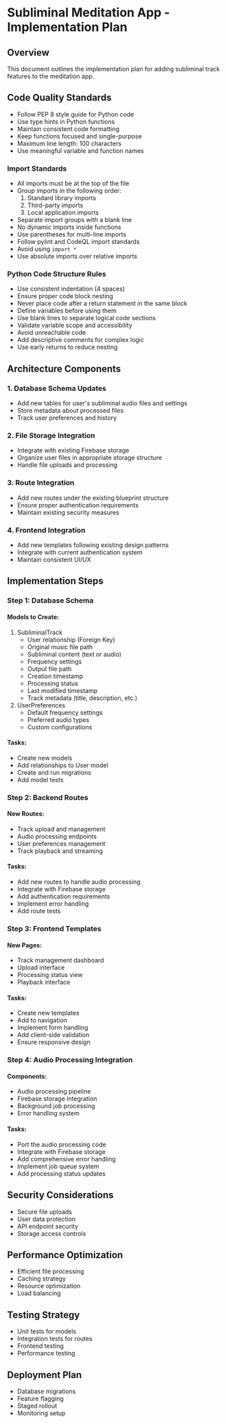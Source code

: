 # Subliminal Meditation App - Implementation Plan

## Overview

This document outlines the implementation plan for adding subliminal track features to the meditation app.

## Code Quality Standards

- Follow PEP 8 style guide for Python code
- Use type hints in Python functions
- Maintain consistent code formatting
- Keep functions focused and single-purpose
- Maximum line length: 100 characters
- Use meaningful variable and function names

### Import Standards

- All imports must be at the top of the file
- Group imports in the following order:
  1. Standard library imports
  2. Third-party imports
  3. Local application imports
- Separate import groups with a blank line
- No dynamic imports inside functions
- Use parentheses for multi-line imports
- Follow pylint and CodeQL import standards
- Avoid using `import *`
- Use absolute imports over relative imports

### Python Code Structure Rules

- Use consistent indentation (4 spaces)
- Ensure proper code block nesting
- Never place code after a return statement in the same block
- Define variables before using them
- Use blank lines to separate logical code sections
- Validate variable scope and accessibility
- Avoid unreachable code
- Add descriptive comments for complex logic
- Use early returns to reduce nesting

## Architecture Components

### 1. Database Schema Updates

* Add new tables for user's subliminal audio files and settings
* Store metadata about processed files
* Track user preferences and history

### 2. File Storage Integration

* Integrate with existing Firebase storage
* Organize user files in appropriate storage structure
* Handle file uploads and processing

### 3. Route Integration

* Add new routes under the existing blueprint structure
* Ensure proper authentication requirements
* Maintain existing security measures

### 4. Frontend Integration

* Add new templates following existing design patterns
* Integrate with current authentication system
* Maintain consistent UI/UX

## Implementation Steps

### Step 1: Database Schema

#### Models to Create:


1. SubliminalTrack
   * User relationship (Foreign Key)
   * Original music file path
   * Subliminal content (text or audio)
   * Frequency settings
   * Output file path
   * Creation timestamp
   * Processing status
   * Last modified timestamp
   * Track metadata (title, description, etc.)
2. UserPreferences
   * Default frequency settings
   * Preferred audio types
   * Custom configurations

#### Tasks:

* Create new models
* Add relationships to User model
* Create and run migrations
* Add model tests

### Step 2: Backend Routes

#### New Routes:

* Track upload and management
* Audio processing endpoints
* User preferences management
* Track playback and streaming

#### Tasks:

* Add new routes to handle audio processing
* Integrate with Firebase storage
* Add authentication requirements
* Implement error handling
* Add route tests

### Step 3: Frontend Templates

#### New Pages:

* Track management dashboard
* Upload interface
* Processing status view
* Playback interface

#### Tasks:

* Create new templates
* Add to navigation
* Implement form handling
* Add client-side validation
* Ensure responsive design

### Step 4: Audio Processing Integration

#### Components:

* Audio processing pipeline
* Firebase storage integration
* Background job processing
* Error handling system

#### Tasks:

* Port the audio processing code
* Integrate with Firebase storage
* Add comprehensive error handling
* Implement job queue system
* Add processing status updates

## Security Considerations

* Secure file uploads
* User data protection
* API endpoint security
* Storage access controls

## Performance Optimization

* Efficient file processing
* Caching strategy
* Resource optimization
* Load balancing

## Testing Strategy

* Unit tests for models
* Integration tests for routes
* Frontend testing
* Performance testing

## Deployment Plan

* Database migrations
* Feature flagging
* Staged rollout
* Monitoring setup


